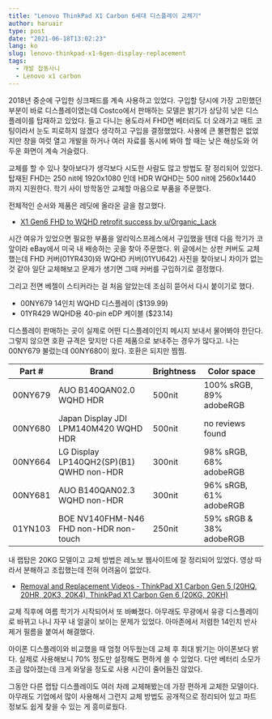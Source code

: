 ```yaml
---
title: "Lenovo ThinkPad X1 Carbon 6세대 디스플레이 교체기"
author: haruair
type: post
date: "2021-06-18T13:02:23"
lang: ko
slug: lenovo-thinkpad-x1-6gen-display-replacement
tags:
  - 개발 잡동사니
  - Lenovo x1 carbon
---
```


2018년 중순에 구입한 싱크패드를 계속 사용하고 있었다. 구입할 당시에 가장 고민했던 부분이 바로 디스플레이였는데 Costco에서 판매하는 모델은 밝기가 상당히 낮은 디스플레이를 탑재하고 있었다. 들고 다니는 용도라서 FHD면 베터리도 더 오래가고 매트 코팅이라서 눈도 피로하지 않겠다 생각하고 구입을 결정했었다. 사용에 큰 불편함은 없었지만 창을 여럿 열고 개발을 하거나 여러 자료를 동시에 봐야 할 때는 낮은 해상도와 어두운 화면이 계속 거슬렸다.

교체를 할 수 있나 찾아보다가 생각보다 시도한 사람도 많고 방법도 잘 정리되어 있었다. 탑재된 FHD는 250 nit에 1920x1080 인데 HDR WQHD는 500 nit에 2560x1440 까지 지원한다. 학기 사이 방학동안 교체할 마음으로 부품을 주문했다.

전체적인 순서와 제품은 레딧에 올라온 글을 참고했다.

- [X1 Gen6 FHD to WQHD retrofit success by u/Organic_Lack](https://www.reddit.com/r/thinkpad/comments/bup7oz/x1_gen6_fhd_to_wqhd_retrofit_success/)

시간 여유가 있었으면 필요한 부품을 알리익스프레스에서 구입했을 텐데 다음 학기가 코앞이라 eBay에서 미국 내 배송하는 곳을 찾아 주문했다. 위 글에서는 상판 커버도 교체했는데 FHD 커버(01YR430)와 WQHD 커버(01YU642) 사진을 찾아보니 차이가 없는 것 같아 일단 교체해보고 문제가 생기면 그때 커버를 구입하기로 결정했다.

그리고 전면 베젤이 스티커라는 걸 처음 알았는데 조심히 뜯어서 다시 붙이기로 했다.

- 00NY679 14인치 WQHD 디스플레이 ($139.99)
- 01YR429 WQHD용 40-pin eDP 케이블 ($23.14)

디스플레이 판매하는 곳이 실제로 어떤 디스플레이인지 메시지 보내서 물어봐야 한단다. 그렇지 않으면 호환 규격은 맞지만 다른 제품으로 보내주는 경우가 많다고. 나는 00NY679 불렀는데 00NY680이 왔다. 호환은 되지만 찜찜.

| Part # | Brand | Brightness | Color space |
|-|-|-|-|
| 00NY679 | AUO B140QAN02.0 WQHD HDR | 500nit | 100% sRGB, 89% adobeRGB |
| 00NY680 | Japan Display JDI LPM140M420 WQHD HDR | 500nit | no reviews found |
| 00NY664 | LG Display LP140QH2(SP)(B1) QWHD non-HDR | 300nit | 98% sRGB, 68% adobeRGB |
| 00NY681 | AUO B140QAN02.3 WQHD non-HDR | 300nit | 96% sRGB, 61% adobeRGB |
| 01YN103 | BOE NV140FHM-N46 FHD non-HDR non-touch | 250nit | 59% sRGB & 38% adobeRGB |

내 랩탑은 20KG 모델이고 교체 방법은 레노보 웹사이트에 잘 정리되어 있었다. 영상 따라서 분해하고 조립했는데 전혀 어려움이 없었다.

- [Removal and Replacement Videos - ThinkPad X1 Carbon Gen 5 (20HQ, 20HR, 20K3, 20K4), ThinkPad X1 Carbon Gen 6  (20KG, 20KH)](https://support.lenovo.com/us/en/solutions/HT510695)

교체 직후에 여름 학기가 시작되어서 또 바빠졌다. 아무래도 무광에서 유광 디스플레이로 바뀌고 나니 자꾸 내 얼굴이 보이는 문제가 있었다. 아마존에서 저렴한 14인치 반사 제거 필름을 붙여서 해결했다.

아이폰 디스플레이와 비교했을 때 엄청 어두웠는데 교체 후 최대 밝기는 아이폰보다 밝다. 실제로 사용해보니 70% 정도만 설정해도 편하게 쓸 수 있었다. 다만 베터리 소모가 조금 많아졌는데 크게 와닿을 정도로 사용 시간이 줄어들진 않았다.

그동안 다른 랩탑 디스플레이도 여러 차례 교체해봤는데 가장 편하게 교체한 모델이다. 아무래도 기업에서 많이 사용해서 그런지 교체 방법도 공개적으로 정리되어 있고 파트 정보도 쉽게 찾을 수 있는 게 흥미로웠다.

